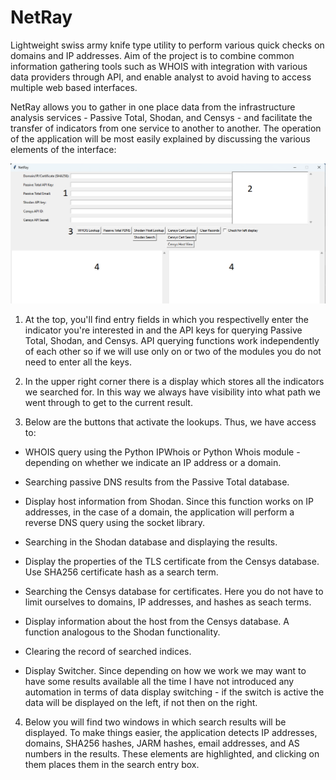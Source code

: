 # NetRay

Lightweight swiss army knife type utility to perform various quick checks on domains and IP addresses.
Aim of the project is to combine common information gathering tools such as WHOIS with integration with various data providers through API, and enable analyst to avoid having to access multiple web based interfaces.

NetRay allows you to gather in one place data from the infrastructure analysis services - Passive Total, Shodan, and Censys - and facilitate the transfer of indicators from one service to another to another. The operation of the application will be most easily explained by discussing the various elements of the interface:

![NetRay interface](https://github.com/lawsecnet/NetRay/blob/main/readme_files/interface.png)

1. At the top, you'll find entry fields in which you respectivelly enter the indicator you're interested in and the API keys for querying Passive Total, Shodan, and Censys. API querying functions work independently of each other so if we will use only on or two of the modules you do not need to enter all the keys.

2. In the upper right corner there is a display which stores all the indicators we searched for. In this way we always have visibility into what path we went through to get to the current result.

3. Below are the buttons that activate the lookups. Thus, we have access to:

* WHOIS query using the Python IPWhois or Python Whois module - depending on whether we indicate an IP address or a domain.

* Searching passive DNS results from the Passive Total database.

* Display host information from Shodan. Since this function works on IP addresses, in the case of a domain, the application will perform a reverse DNS query using the socket library.

* Searching in the Shodan database and displaying the results.

* Display the properties of the TLS certificate from the Censys database. Use SHA256 certificate hash as a search term.

* Searching the Censys database for certificates. Here you do not have to limit ourselves to domains, IP addresses, and hashes as seach terms.

* Display information about the host from the Censys database. A function analogous to the Shodan functionality.

* Clearing the record of searched indices.

* Display Switcher. Since depending on how we work we may want to have some results available all the time I have not introduced any automation in terms of data display switching - if the switch is active the data will be displayed on the left, if not then on the right.

4. Below you will find two windows in which search results will be displayed. To make things easier, the application detects IP addresses, domains, SHA256 hashes, JARM hashes, email addresses, and AS numbers in the results. These elements are highlighted, and clicking on them places them in the search entry box.
